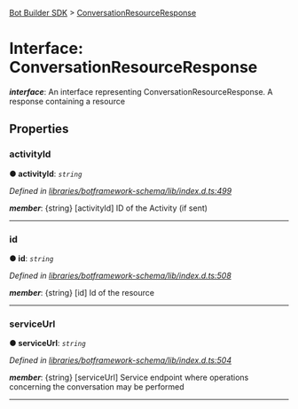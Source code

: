 [Bot Builder SDK](../README.md) > [ConversationResourceResponse](../interfaces/botbuilder.conversationresourceresponse.md)



# Interface: ConversationResourceResponse

*__interface__*: An interface representing ConversationResourceResponse. A response containing a resource



## Properties
<a id="activityid"></a>

###  activityId

**●  activityId**:  *`string`* 

*Defined in [libraries/botframework-schema/lib/index.d.ts:499](https://github.com/Microsoft/botbuilder-js/blob/8495ddc/libraries/botframework-schema/lib/index.d.ts#L499)*


*__member__*: {string} [activityId] ID of the Activity (if sent)





___

<a id="id"></a>

###  id

**●  id**:  *`string`* 

*Defined in [libraries/botframework-schema/lib/index.d.ts:508](https://github.com/Microsoft/botbuilder-js/blob/8495ddc/libraries/botframework-schema/lib/index.d.ts#L508)*


*__member__*: {string} [id] Id of the resource





___

<a id="serviceurl"></a>

###  serviceUrl

**●  serviceUrl**:  *`string`* 

*Defined in [libraries/botframework-schema/lib/index.d.ts:504](https://github.com/Microsoft/botbuilder-js/blob/8495ddc/libraries/botframework-schema/lib/index.d.ts#L504)*


*__member__*: {string} [serviceUrl] Service endpoint where operations concerning the conversation may be performed





___


